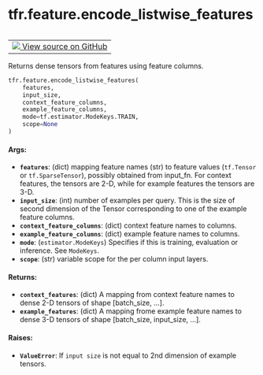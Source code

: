 <div itemscope itemtype="http://developers.google.com/ReferenceObject">
<meta itemprop="name" content="tfr.feature.encode_listwise_features" />
<meta itemprop="path" content="Stable" />
</div>

# tfr.feature.encode_listwise_features

<table class="tfo-notebook-buttons tfo-api" align="left">

<td>
  <a target="_blank" href="https://github.com/tensorflow/ranking/tree/master/tensorflow_ranking/python/feature.py">
    <img src="https://www.tensorflow.org/images/GitHub-Mark-32px.png" />
    View source on GitHub
  </a>
</td></table>

Returns dense tensors from features using feature columns.

```python
tfr.feature.encode_listwise_features(
    features,
    input_size,
    context_feature_columns,
    example_feature_columns,
    mode=tf.estimator.ModeKeys.TRAIN,
    scope=None
)
```

<!-- Placeholder for "Used in" -->

#### Args:

*   <b>`features`</b>: (dict) mapping feature names (str) to feature values
    (`tf.Tensor` or `tf.SparseTensor`), possibly obtained from input_fn. For
    context features, the tensors are 2-D, while for example features the
    tensors are 3-D.
*   <b>`input_size`</b>: (int) number of examples per query. This is the size of
    second dimension of the Tensor corresponding to one of the example feature
    columns.
*   <b>`context_feature_columns`</b>: (dict) context feature names to columns.
*   <b>`example_feature_columns`</b>: (dict) example feature names to columns.
*   <b>`mode`</b>: (`estimator.ModeKeys`) Specifies if this is training,
    evaluation or inference. See `ModeKeys`.
*   <b>`scope`</b>: (str) variable scope for the per column input layers.

#### Returns:

*   <b>`context_features`</b>: (dict) A mapping from context feature names to
    dense 2-D tensors of shape [batch_size, ...].
*   <b>`example_features`</b>: (dict) A mapping frome example feature names to
    dense 3-D tensors of shape [batch_size, input_size, ...].

#### Raises:

*   <b>`ValueError`</b>: If `input size` is not equal to 2nd dimension of
    example tensors.
